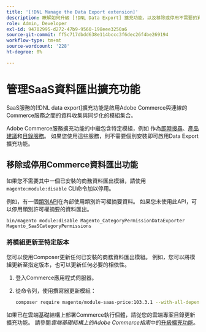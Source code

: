 ```yaml
---
title: '[!DNL Manage the Data Export extension]'
description: 瞭解如何升級 [!DNL Data Export] 擴充功能，以及移除或停用不需要的資料匯出服務。
role: Admin, Developer
exl-id: 94702995-d272-47b9-9560-198eee3250a6
source-git-commit: ff5c717dbdd638e114bccc3f6dec26f4be269194
workflow-type: tm+mt
source-wordcount: '228'
ht-degree: 0%

---
```


# 管理SaaS資料匯出擴充功能

SaaS服務的[!DNL data export]擴充功能是啟用Adobe Commerce與連線的Commerce服務之間的資料收集與同步化的模組集合。

Adobe Commerce服務擴充功能的中繼包含特定模組，例如
作為[即時搜尋](/help/live-search/overview.md)、[產品建議](/help/product-recommendations/overview.md)和[目錄服務](/help/catalog-service/overview.md)。 如果您使用這些服務，則不需要個別安裝即可啟用Data Export擴充功能。

## 移除或停用Commerce資料匯出功能

如果您不需要其中一個已安裝的商務資料匯出模組，請使用`magento:module:disable` CLI命令加以停用。

例如，有一個[類別API](https://developer.adobe.com/commerce/webapi/graphql/schema/catalog-service/queries/categories/)在內部使用類別許可權摘要資料。 如果您未使用此API，可以停用類別許可權摘要的資料匯出。

```shell script
bin/magento module:disable Magento_CategoryPermissionDataExporter Magento_SaaSCategoryPermissions
```

### 將模組更新至特定版本

您可以使用Composer更新任何已安裝的商務資料匯出模組。 例如，您可以將模組更新至指定版本，也可以更新任何必要的相依性。

1. 登入Commerce應用程式伺服器。

1. 從命令列，使用撰寫器更新模組：

   ```bash
   composer require magento/module-saas-price:103.3.1 --with-all-dependencies
   ```

如果已在雲端基礎結構上部署Commerce執行個體，請從您的雲端專案目錄更新擴充功能。 請參閱&#x200B;_雲端基礎結構上的Adobe Commerce指南_&#x200B;中的[升級擴充功能](https://experienceleague.adobe.com/en/docs/commerce-cloud-service/user-guide/configure-store/extensions#upgrade-an-extension)。
